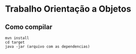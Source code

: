 
# Trabalho Orientação a Objetos

## Como compilar 

```
mvn install
cd target
java -jar (arquivo com as dependencias)
```

